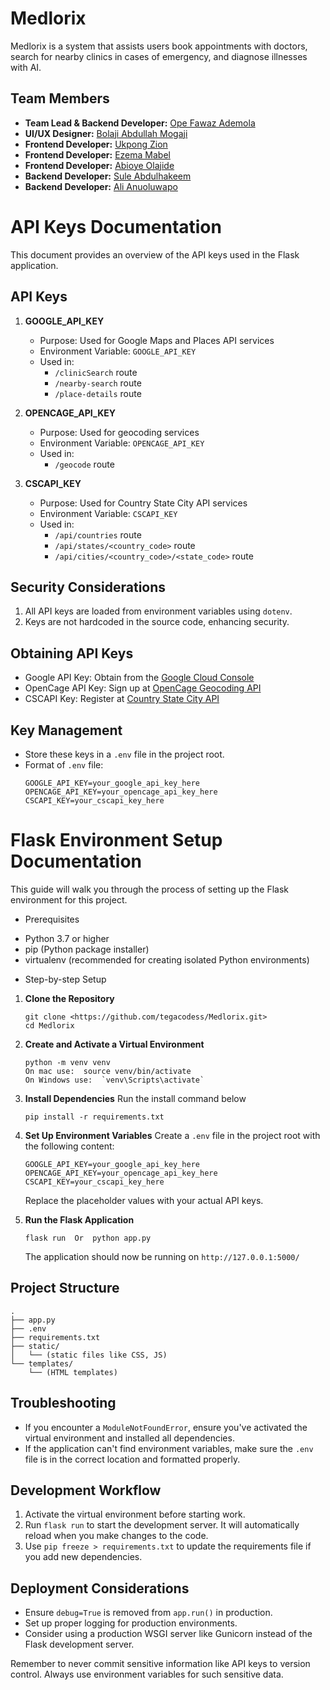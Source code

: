 # Medlorix


Medlorix is a system that assists users book appointments with doctors, search for nearby clinics in cases of emergency, and diagnose illnesses with AI.

## Team Members
- **Team Lead & Backend Developer:** [Ope Fawaz Ademola](https://github.com/Hamfit) 
- **UI/UX Designer:** [Bolaji Abdullah Mogaji](https://github.com/Mogaji-Bolaji-Abdullah)
- **Frontend Developer:** [Ukpong Zion](https://github.com/tegacodess)
- **Frontend Developer:** [Ezema Mabel](https://github.com/Maiybel)
- **Frontend Developer:** [Abioye Olajide](https://github.com/Olajcodes)
- **Backend Developer:** [Sule Abdulhakeem](https://github.com/Hakimziyech18)
- **Backend Developer:** [Ali Anuoluwapo](https://github.com/Anuoluwapo25)

# API Keys Documentation

This document provides an overview of the API keys used in the Flask application.

## API Keys

1. **GOOGLE_API_KEY**
   - Purpose: Used for Google Maps and Places API services
   - Environment Variable: `GOOGLE_API_KEY`
   - Used in:
     - `/clinicSearch` route
     - `/nearby-search` route
     - `/place-details` route

2. **OPENCAGE_API_KEY**
   - Purpose: Used for geocoding services
   - Environment Variable: `OPENCAGE_API_KEY`
   - Used in:
     - `/geocode` route

3. **CSCAPI_KEY**
   - Purpose: Used for Country State City API services
   - Environment Variable: `CSCAPI_KEY`
   - Used in:
     - `/api/countries` route
     - `/api/states/<country_code>` route
     - `/api/cities/<country_code>/<state_code>` route

## Security Considerations

1. All API keys are loaded from environment variables using `dotenv`.
2. Keys are not hardcoded in the source code, enhancing security.

## Obtaining API Keys

- Google API Key: Obtain from the [Google Cloud Console](https://console.cloud.google.com/)
- OpenCage API Key: Sign up at [OpenCage Geocoding API](https://opencagedata.com/)
- CSCAPI Key: Register at [Country State City API](https://countrystatecity.in/)

## Key Management

- Store these keys in a `.env` file in the project root.
- Format of `.env` file:
  ```
  GOOGLE_API_KEY=your_google_api_key_here
  OPENCAGE_API_KEY=your_opencage_api_key_here
  CSCAPI_KEY=your_cscapi_key_here
  ```

# Flask Environment Setup Documentation

This guide will walk you through the process of setting up the Flask environment for this project.

* Prerequisites

- Python 3.7 or higher
- pip (Python package installer)
- virtualenv (recommended for creating isolated Python environments)

* Step-by-step Setup

1. **Clone the Repository**
   ```
   git clone <https://github.com/tegacodess/Medlorix.git>
   cd Medlorix
   ```

2. **Create and Activate a Virtual Environment**
   ```
   python -m venv venv
   On mac use:  source venv/bin/activate  
   On Windows use:  `venv\Scripts\activate`
   ```

3. **Install Dependencies**
    Run the install command below
   ```
   pip install -r requirements.txt
   ```

4. **Set Up Environment Variables**
   Create a `.env` file in the project root with the following content:
   ```
   GOOGLE_API_KEY=your_google_api_key_here
   OPENCAGE_API_KEY=your_opencage_api_key_here
   CSCAPI_KEY=your_cscapi_key_here
   ```
   Replace the placeholder values with your actual API keys.

5. **Run the Flask Application**
   ```
   flask run  Or  python app.py
   ```

   The application should now be running on `http://127.0.0.1:5000/`

## Project Structure

```
.
├── app.py
├── .env
├── requirements.txt
├── static/
│   └── (static files like CSS, JS)
└── templates/
    └── (HTML templates)
```

## Troubleshooting

- If you encounter a `ModuleNotFoundError`, ensure you've activated the virtual environment and installed all dependencies.
- If the application can't find environment variables, make sure the `.env` file is in the correct location and formatted properly.

## Development Workflow

1. Activate the virtual environment before starting work.
2. Run `flask run` to start the development server. It will automatically reload when you make changes to the code.
3. Use `pip freeze > requirements.txt` to update the requirements file if you add new dependencies.

## Deployment Considerations

- Ensure `debug=True` is removed from `app.run()` in production.
- Set up proper logging for production environments.
- Consider using a production WSGI server like Gunicorn instead of the Flask development server.

Remember to never commit sensitive information like API keys to version control. Always use environment variables for such sensitive data.




